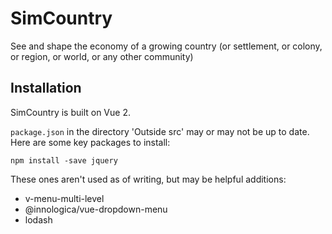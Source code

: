 SimCountry
==========

See and shape the economy of a growing country (or settlement, or colony, or region, or world, or any other community)

## Installation

SimCountry is built on Vue 2.

`package.json` in the directory 'Outside src' may or may not be up to date. Here are some key packages to install:

	npm install -save jquery
	
These ones aren't used as of writing, but may be helpful additions:

* v-menu-multi-level
* @innologica/vue-dropdown-menu
* lodash
